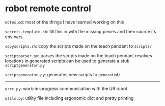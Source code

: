 # robot remote control

`notes.md`:
  most of the things I have learned working on this

`secrets-template.sh`:
  fill this in with the missing pieces and then source
  its env vars

`copyscripts.sh`:
  copy the scripts made on the teach pendant to `scripts/`

`scriptparser.py`:
  parses the scripts made on the teach pendant
  resolves locations in generated scripts
  can be used to generate a stub `scriptgenerator.py`

`scriptgenerator.py`:
  generates new scripts to `generated/`

<hr/>

`urrc.py`:
  work-in-progress communication with the UR robot

`utils.py`:
  utility file including ergonomic dict and pretty printing

